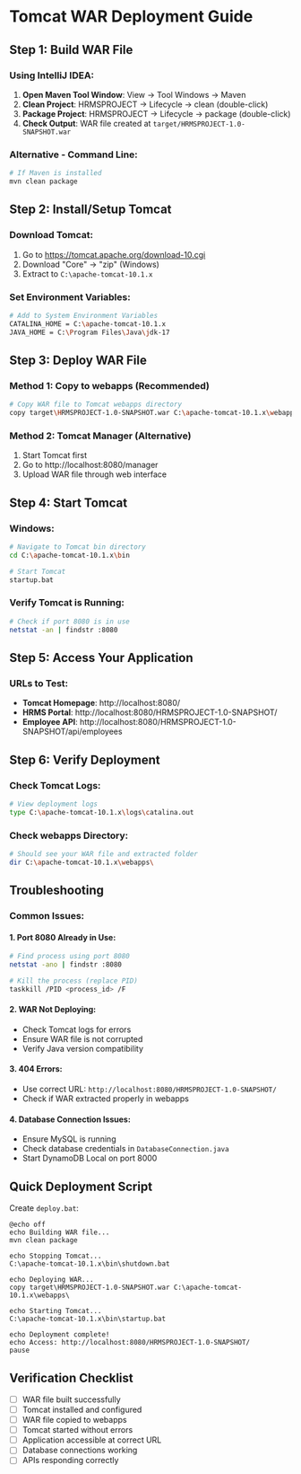 # Tomcat WAR Deployment Guide

## Step 1: Build WAR File

### Using IntelliJ IDEA:
1. **Open Maven Tool Window**: View → Tool Windows → Maven
2. **Clean Project**: HRMSPROJECT → Lifecycle → clean (double-click)
3. **Package Project**: HRMSPROJECT → Lifecycle → package (double-click)
4. **Check Output**: WAR file created at `target/HRMSPROJECT-1.0-SNAPSHOT.war`

### Alternative - Command Line:
```bash
# If Maven is installed
mvn clean package
```

## Step 2: Install/Setup Tomcat

### Download Tomcat:
1. Go to https://tomcat.apache.org/download-10.cgi
2. Download "Core" → "zip" (Windows)
3. Extract to `C:\apache-tomcat-10.1.x`

### Set Environment Variables:
```bash
# Add to System Environment Variables
CATALINA_HOME = C:\apache-tomcat-10.1.x
JAVA_HOME = C:\Program Files\Java\jdk-17
```

## Step 3: Deploy WAR File

### Method 1: Copy to webapps (Recommended)
```bash
# Copy WAR file to Tomcat webapps directory
copy target\HRMSPROJECT-1.0-SNAPSHOT.war C:\apache-tomcat-10.1.x\webapps\
```

### Method 2: Tomcat Manager (Alternative)
1. Start Tomcat first
2. Go to http://localhost:8080/manager
3. Upload WAR file through web interface

## Step 4: Start Tomcat

### Windows:
```bash
# Navigate to Tomcat bin directory
cd C:\apache-tomcat-10.1.x\bin

# Start Tomcat
startup.bat
```

### Verify Tomcat is Running:
```bash
# Check if port 8080 is in use
netstat -an | findstr :8080
```

## Step 5: Access Your Application

### URLs to Test:
- **Tomcat Homepage**: http://localhost:8080/
- **HRMS Portal**: http://localhost:8080/HRMSPROJECT-1.0-SNAPSHOT/
- **Employee API**: http://localhost:8080/HRMSPROJECT-1.0-SNAPSHOT/api/employees

## Step 6: Verify Deployment

### Check Tomcat Logs:
```bash
# View deployment logs
type C:\apache-tomcat-10.1.x\logs\catalina.out
```

### Check webapps Directory:
```bash
# Should see your WAR file and extracted folder
dir C:\apache-tomcat-10.1.x\webapps\
```

## Troubleshooting

### Common Issues:

#### 1. Port 8080 Already in Use:
```bash
# Find process using port 8080
netstat -ano | findstr :8080

# Kill the process (replace PID)
taskkill /PID <process_id> /F
```

#### 2. WAR Not Deploying:
- Check Tomcat logs for errors
- Ensure WAR file is not corrupted
- Verify Java version compatibility

#### 3. 404 Errors:
- Use correct URL: `http://localhost:8080/HRMSPROJECT-1.0-SNAPSHOT/`
- Check if WAR extracted properly in webapps

#### 4. Database Connection Issues:
- Ensure MySQL is running
- Check database credentials in `DatabaseConnection.java`
- Start DynamoDB Local on port 8000

## Quick Deployment Script

Create `deploy.bat`:
```batch
@echo off
echo Building WAR file...
mvn clean package

echo Stopping Tomcat...
C:\apache-tomcat-10.1.x\bin\shutdown.bat

echo Deploying WAR...
copy target\HRMSPROJECT-1.0-SNAPSHOT.war C:\apache-tomcat-10.1.x\webapps\

echo Starting Tomcat...
C:\apache-tomcat-10.1.x\bin\startup.bat

echo Deployment complete!
echo Access: http://localhost:8080/HRMSPROJECT-1.0-SNAPSHOT/
pause
```

## Verification Checklist

- [ ] WAR file built successfully
- [ ] Tomcat installed and configured
- [ ] WAR file copied to webapps
- [ ] Tomcat started without errors
- [ ] Application accessible at correct URL
- [ ] Database connections working
- [ ] APIs responding correctly